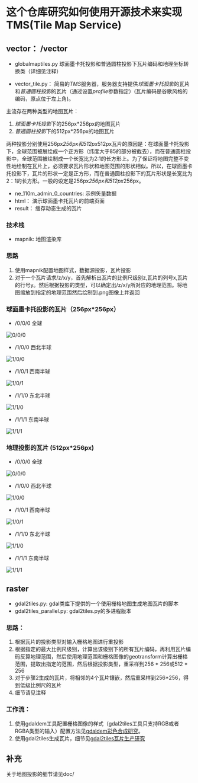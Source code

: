 
# 这个仓库研究如何使用开源技术来实现TMS(Tile Map Service)



## vector： /vector

- globalmaptiles.py 球面墨卡托投影和普通圆柱投影下瓦片编码和地理坐标转换类（详细见注释）

- vector_tile.py： 简易的*TMS*服务器，服务器支持提供*球面墨卡托投影*的瓦片和*普通圆柱投影*的瓦片（通过设置*profile*参数指定）(瓦片编码是谷歌风格的编码，原点位于左上角)。

主流存在两种类型的地图瓦片：
1. *球面墨卡托投影*下的256px*256px的地图瓦片
2. *普通圆柱投影*下的512px*256px的地图瓦片

两种投影分别使用256px*256px和512px*512px瓦片的原因是：在球面墨卡托投影下，全球范围被展绘成一个正方形（纬度大于85的部分被截去），而在普通圆柱投影中，全球范围被绘制成一个长宽比为2:1的长方形上。为了保证将地图完整不变性地绘制在瓦片上，必须要求瓦片形状和地图范围的形状相似。所以，在球面墨卡托投影下，瓦片的形状一定是正方形，而在普通圆柱投影下的瓦片形状是长宽比为2：1的长方形。一般的设定是256px*256px和512px*256px。



- ne_110m_admin_0_countries: 示例矢量数据
- html： 演示球面墨卡托瓦片的前端页面
- result： 缓存动态生成的瓦片

### 技术栈

- mapnik: 地图渲染库

### 思路

1. 使用mapnik配置地图样式，数据源投影，瓦片投影
2. 对于一个瓦片请求/z/x/y，首先解析出瓦片的比例尺级别z,瓦片的列号x,瓦片的行号y。然后根据投影的类型，可以确定出/z/x/y所对应的地理范围。将地图缩放到指定的地理范围然后绘制到.png图像上并返回



### 球面墨卡托投影的瓦片（256px*256px）

- /0/0/0 全球

![0/0/0](https://github.com/zhuang-hao-ming/tms_research/blob/master/doc/img/mercator0_0_0.png)

- /1/0/0 西北半球

![1/0/0](https://github.com/zhuang-hao-ming/tms_research/blob/master/doc/img/mercator1_0_0.png)

- /1/0/1 西南半球

![1/0/1](https://github.com/zhuang-hao-ming/tms_research/blob/master/doc/img/mercator1_0_1.png)

- /1/1/0 东北半球

![1/1/0](https://github.com/zhuang-hao-ming/tms_research/blob/master/doc/img/mercator1_1_0.png)

- /1/1/1 东南半球

![1/1/1](https://github.com/zhuang-hao-ming/tms_research/blob/master/doc/img/mercator1_1_1.png)


### 地理投影的瓦片 (512px*256px)
- /0/0/0 全球 

![0/0/0](https://github.com/zhuang-hao-ming/tms_research/blob/master/doc/img/geodetic0_0_0.png)
- /1/0/0 西北半球

![1/0/0](https://github.com/zhuang-hao-ming/tms_research/blob/master/doc/img/geodetic1_0_0.png)
- /1/0/1 西南半球

![1/0/1](https://github.com/zhuang-hao-ming/tms_research/blob/master/doc/img/geodetic1_0_1.png)
- /1/1/0 东北半球

![1/1/0](https://github.com/zhuang-hao-ming/tms_research/blob/master/doc/img/geodetic1_1_0.png)
- /1/1/1 东南半球

![1/1/1](https://github.com/zhuang-hao-ming/tms_research/blob/master/doc/img/geodetic1_1_1.png)

## raster

- gdal2tiles.py: gdal类库下提供的一个使用栅格地图生成地图瓦片的脚本
- gdal2tiles_parallel.py: gdal2tiles.py的多进程版本


### 思路：

1. 根据瓦片的投影类型对输入栅格地图进行重投影
2. 根据指定的最大比例尺级别，计算出该级别下的所有瓦片编码，再利用瓦片编码反算地理范围，然后使用地理范围和栅格图像的geotransform计算出栅格范围，提取出指定的范围，然后根据投影类型，重采样到256 * 256或512 * 256
3. 对于步骤2生成的瓦片，将相邻的4个瓦片镶嵌，然后重采样到256*256，得到低级比例尺的瓦片
4. 细节请见注释

### 工作流：

1. 使用gdaldem工具配置栅格图像的样式（gdal2tiles工具只支持RGB或者RGBA类型的输入）配置方法见[gdaldem彩色合成研究](http://note.youdao.com/share/?id=092866af9684899725110b81a6e57d08&type=note#/)。
2. 使用gdal2tiles生成瓦片，细节见[gdal2tiles瓦片生产研究](http://note.youdao.com/share/?id=0e8aee9c27a99b01ff49e039cb936aeb&type=note#/)

## 补充

关于地图投影的细节请见doc/